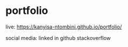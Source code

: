 # portfolio
live: https://kanyisa-ntombini.github.io/portfolio/

social media:
linked in
github
stackoverflow
